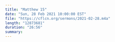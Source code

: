 ```yaml
---
title: "Matthew 15"
date: "Sun, 28 Feb 2021 10:00:00 EST"
file: "https://cflcn.org/sermons/2021-02-28.m4a"
length: "12873681"
duration: "26:56"
summary: 
---
```

